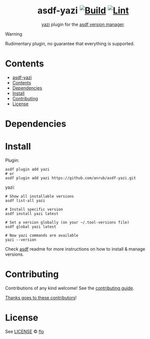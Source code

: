 <div align="center">

# asdf-yazi [![Build](https://github.com/anrub/asdf-yazi/actions/workflows/build.yml/badge.svg)](https://github.com/anrub/asdf-yazi/actions/workflows/build.yml) [![Lint](https://github.com/anrub/asdf-yazi/actions/workflows/lint.yml/badge.svg)](https://github.com/anrub/asdf-yazi/actions/workflows/lint.yml)

[yazi](https://yazi-rs.github.io/) plugin for the [asdf version manager](https://asdf-vm.com).

</div>

> [!WARNING]
> Rudimentary plugin, no guarantee that everything is supported.


# Contents

- [asdf-yazi  ](#asdf-yazi--)
- [Contents](#contents)
- [Dependencies](#dependencies)
- [Install](#install)
- [Contributing](#contributing)
- [License](#license)

# Dependencies

# Install

Plugin:

```shell
asdf plugin add yazi
# or
asdf plugin add yazi https://github.com/anrub/asdf-yazi.git
```

yazi:

```shell
# Show all installable versions
asdf list-all yazi

# Install specific version
asdf install yazi latest

# Set a version globally (on your ~/.tool-versions file)
asdf global yazi latest

# Now yazi commands are available
yazi --version
```

Check [asdf](https://github.com/asdf-vm/asdf) readme for more instructions on how to
install & manage versions.

# Contributing

Contributions of any kind welcome! See the [contributing guide](contributing.md).

[Thanks goes to these contributors](https://github.com/anrub/asdf-yazi/graphs/contributors)!

# License

See [LICENSE](LICENSE) © [flo](https://github.com/anrub/)

